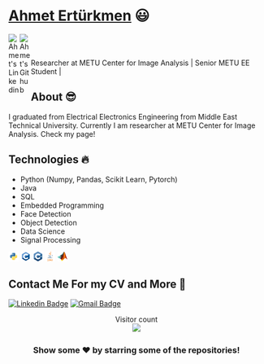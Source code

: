  # <a href="https://www.linkedin.com/in/ahmeterturkmen/">Ahmet Ertürkmen</a> :smiley:
 
<a href="https://linkedin.com/in/ahmeterturkmen">
  <img align="left" alt="Ahmet's Linkedin" width="22px" src="https://cdn.jsdelivr.net/npm/simple-icons@v3/icons/linkedin.svg" />
</a>
<a href="https://github.com/ahmeterturkmennn">
  <img align="left" alt="Ahmet's Github" width="22px" src="https://cdn.jsdelivr.net/npm/simple-icons@v3/icons/github.svg" />
</a>

<br/>
<br/>

 Researcher at METU Center for Image Analysis | Senior METU EE Student |

## About :sunglasses:
I graduated from Electrical Electronics Engineering from Middle East Technical University. Currently I am researcher at METU Center for Image Analysis. Check my page!


## Technologies :fire:
- Python (Numpy, Pandas, Scikit Learn, Pytorch)
- Java
- SQL
- Embedded Programming
- Face Detection
- Object Detection
- Data Science
- Signal Processing

<code><img height="20" src="https://raw.githubusercontent.com/github/explore/80688e429a7d4ef2fca1e82350fe8e3517d3494d/topics/python/python.png"></code>
<code><img height="20" src="https://raw.githubusercontent.com/github/explore/80688e429a7d4ef2fca1e82350fe8e3517d3494d/topics/c/c.png"></code>
<code><img height="20" src="https://raw.githubusercontent.com/github/explore/80688e429a7d4ef2fca1e82350fe8e3517d3494d/topics/cpp/cpp.png"></code>
<code><img height="20" src="https://raw.githubusercontent.com/github/explore/80688e429a7d4ef2fca1e82350fe8e3517d3494d/topics/java/java.png"></code>
<code><img height="20" src="https://raw.githubusercontent.com/github/explore/80688e429a7d4ef2fca1e82350fe8e3517d3494d/topics/matlab/matlab.png"></code>





##  Contact Me For my CV and More :speech_balloon:
 [![Linkedin Badge](https://img.shields.io/badge/-ahmeterturkmen-blue?style=flat-square&logo=Linkedin&logoColor=white&link=https://www.linkedin.com/in/ahmeterturkmen/)](https://www.linkedin.com/in/ahmeterturkmen/) [![Gmail Badge](https://img.shields.io/badge/-ahmeterturkmen2105@gmail.com-c14438?style=flat-square&logo=Gmail&logoColor=white&link=mailto:ahmeterturkmen2105@gmail.com)](mailto:ahmeterturkmen2105@gmail.com) 

<p align="center"> 
  Visitor count<br>
  <img src="https://profile-counter.glitch.me/ahmeterturkmennn/count.svg" />
</p>


<div align="center">

### Show some ❤️ by starring some of the repositories!

</div>
